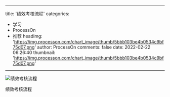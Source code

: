 
---
title: '绩效考核流程'
categories: 
 - 学习
 - ProcessOn
 - 推荐
headimg: 'https://img.processon.com/chart_image/thumb/5bbb103be4b0534c9bf75d07.png'
author: ProcessOn
comments: false
date: 2022-02-22 06:26:40
thumbnail: 'https://img.processon.com/chart_image/thumb/5bbb103be4b0534c9bf75d07.png'
---

<div>   
<img class="thumb" alt="绩效考核流程" src="https://img.processon.com/chart_image/thumb/5bbb103be4b0534c9bf75d07.png" referrerpolicy="no-referrer">
<p>绩效考核流程</p>  
</div>
            